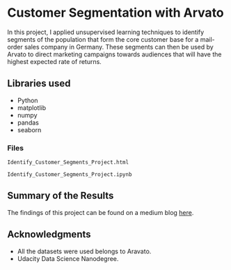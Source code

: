 
# Customer Segmentation with Arvato

In this project, I applied unsupervised learning techniques to identify segments of the population that form the core customer base for a mail-order sales company in Germany. These segments can then be used by Arvato to direct marketing campaigns towards audiences that will have the highest expected rate of returns. 

## Libraries used

* Python 
* matplotlib
* numpy
* pandas
* seaborn

### Files

```
Identify_Customer_Segments_Project.html
```
```
Identify_Customer_Segments_Project.ipynb
```

## Summary of the Results 

The findings of this project can be found on a medium blog [here](https://commonprogramminglanguages.blogspot.com/b/post-preview?token=APq4FmCvITm6uN7dTKPIcy6natpONy2gSTNWVQn4AdkePk6EciVIsOKk8Qa3kHhtCmQlNpURq3flJ8c3-UVq92Itm51w13773P0VoDvYHX1YFv2vKyMaUSimGnpM0aR-ODe0EJyDxhZg&postId=2633338218511562382&type=POST).


## Acknowledgments

* All the datasets were used belongs to Aravato.
* Udacity Data Science Nanodegree.
